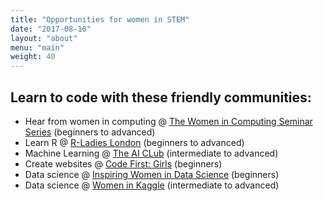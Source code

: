 ```yaml
---
title: "Opportunities for women in STEM"
date: "2017-08-10"
layout: "about"
menu: "main"
weight: 40
---
```


## Learn to code with these friendly communities:

* Hear from women in computing @ [The Women in Computing Seminar Series](https://www.meetup.com/researchers-code/) (beginners to advanced)
* Learn R @ [R-Ladies London](https://www.meetup.com/rladies-london/) (beginners to advanced)
* Machine Learning @ [The AI CLub](https://www.meetup.com/ai-club/) (intermediate to advanced)
* Create websites @ [Code First: Girls](http://www.codefirstgirls.org.uk/) (beginners)
* Data science @ [Inspiring Women in Data Science](https://www.meetup.com/Inspiring-Women-in-Data-Science/) (beginners)
* Data science @ [Women in Kaggle](https://www.meetup.com/Women-in-Kaggle/) (intermediate to advanced)


